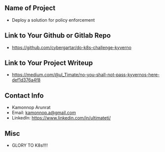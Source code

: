 ## Name of Project 
* Deploy a solution for policy enforcement

## Link to Your Github or Gitlab Repo
* https://github.com/cybergartar/do-k8s-challenge-kyverno

## Link to Your Project Writeup
* https://medium.com/@ul_Timate/no-you-shall-not-pass-kyvernos-here-def1d376a4f8

## Contact Info
* Kamonnop Arunrat
* Email: kamonnop.a@gmail.com
* LinkedIn: https://www.linkedin.com/in/ultimateti/

## Misc 
* GLORY TO K8s!!!!
